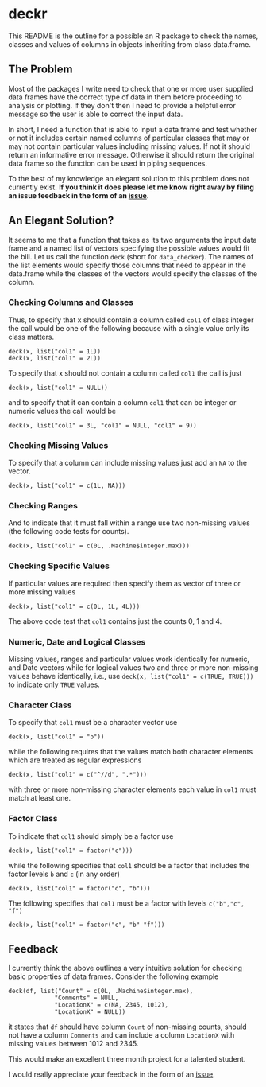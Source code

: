 <!-- README.md is generated from README.Rmd. Please edit that file -->
deckr
=====

This README is the outline for a possible an R package to check the names, classes and values of columns in objects inheriting from class data.frame.

The Problem
-----------

Most of the packages I write need to check that one or more user supplied data frames have the correct type of data in them before proceeding to analysis or plotting. If they don't then I need to provide a helpful error message so the user is able to correct the input data.

In short, I need a function that is able to input a data frame and test whether or not it includes certain named columns of particular classes that may or may not contain particular values including missing values. If not it should return an informative error message. Otherwise it should return the original data frame so the function can be used in piping sequences.

To the best of my knowledge an elegant solution to this problem does not currently exist. **If you think it does please let me know right away by filing an issue feedback in the form of an [issue](https://github.com/poissonconsulting/deckr/issues)**.

An Elegant Solution?
--------------------

It seems to me that a function that takes as its two arguments the input data frame and a named list of vectors specifying the possible values would fit the bill. Let us call the function `deck` (short for `data_checker`). The names of the list elements would specify those columns that need to appear in the data.frame while the classes of the vectors would specify the classes of the column.

### Checking Columns and Classes

Thus, to specify that x should contain a column called `col1` of class integer the call would be one of the following because with a single value only its class matters.

    deck(x, list("col1" = 1L))
    deck(x, list("col1" = 2L))

To specify that x should not contain a column called `col1` the call is just

    deck(x, list("col1" = NULL))

and to specify that it can contain a column `col1` that can be integer or numeric values the call would be

    deck(x, list("col1" = 3L, "col1" = NULL, "col1" = 9))

### Checking Missing Values

To specify that a column can include missing values just add an `NA` to the vector.

    deck(x, list("col1" = c(1L, NA)))

### Checking Ranges

And to indicate that it must fall within a range use two non-missing values (the following code tests for counts).

    deck(x, list("col1" = c(0L, .Machine$integer.max)))

### Checking Specific Values

If particular values are required then specify them as vector of three or more missing values

    deck(x, list("col1" = c(0L, 1L, 4L)))

The above code test that `col1` contains just the counts 0, 1 and 4.

### Numeric, Date and Logical Classes

Missing values, ranges and particular values work identically for numeric, and Date vectors while for logical values two and three or more non-missing values behave identically, i.e., use `deck(x, list("col1" = c(TRUE, TRUE)))` to indicate only `TRUE` values.

### Character Class

To specify that `col1` must be a character vector use

    deck(x, list("col1" = "b"))

while the following requires that the values match both character elements which are treated as regular expressions

    deck(x, list("col1" = c("^//d", ".*")))

with three or more non-missing character elements each value in `col1` must match at least one.

### Factor Class

To indicate that `col1` should simply be a factor use

    deck(x, list("col1" = factor("c")))

while the following specifies that `col1` should be a factor that includes the factor levels `b` and `c` (in any order)

    deck(x, list("col1" = factor("c", "b")))

The following specifies that `col1` must be a factor with levels `c("b","c", "f")`

    deck(x, list("col1" = factor("c", "b" "f")))

Feedback
--------

I currently think the above outlines a very intuitive solution for checking basic properties of data frames. Consider the following example

    deck(df, list("Count" = c(0L, .Machine$integer.max), 
                 "Comments" = NULL, 
                 "LocationX" = c(NA, 2345, 1012),
                 "LocationX" = NULL))

it states that `df` should have column `Count` of non-missing counts, should not have a column `Comments` and can include a column `LocationX` with missing values between 1012 and 2345.

This would make an excellent three month project for a talented student.

I would really appreciate your feedback in the form of an [issue](https://github.com/poissonconsulting/deckr/issues).
